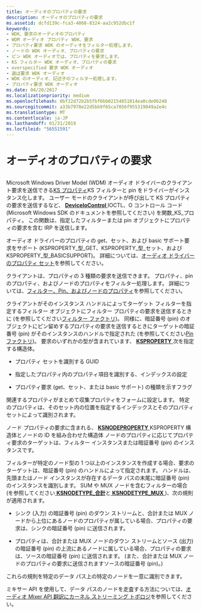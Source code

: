 ```yaml
---
title: オーディオのプロパティの要求
description: オーディオのプロパティの要求
ms.assetid: dcfd139c-fca3-4068-8324-aa2c952dbc1f
keywords:
- WDK、要求のオーディオのプロパティ
- WDM オーディオ プロパティ WDK、要求
- プロパティ要求 WDK のオーディオをフィルター処理します。
- ノードの WDK オーディオ、プロパティの要求
- ピン WDK オーディオでは、プロパティを要求します。
- KS フィルター WDK オーディオ、プロパティの要求
- overspecified 要求 WDK オーディオ
- 選ば要求 WDK オーディオ
- WDK のオーディオ、記述子のフィルター処理します。
- プロパティ要求 WDK オーディオ
ms.date: 04/20/2017
ms.localizationpriority: medium
ms.openlocfilehash: 0bf22d72b2b5fbf6bb02154851014ea0cde0b248
ms.sourcegitcommit: a33b7978e22d5bb9f65ca7056f955319049a2e4c
ms.translationtype: MT
ms.contentlocale: ja-JP
ms.lasthandoff: 01/31/2019
ms.locfileid: "56551591"
---
```

# <a name="audio-property-requests"></a>オーディオのプロパティの要求


## <span id="audio_property_requests"></span><span id="AUDIO_PROPERTY_REQUESTS"></span>


Microsoft Windows Driver Model (WDM) オーディオ ドライバーのクライアント要求を送信できる[KS プロパティ](https://msdn.microsoft.com/library/windows/hardware/ff567671)KS フィルターと pin をドライバーがインスタンス化します。 ユーザー モードのクライアントが呼び出して KS プロパティの要求を送信するなど、 [ **DeviceIoControl** ](https://msdn.microsoft.com/library/windows/desktop/aa363216) IOCTL、O コントロール コード (Microsoft Windows SDK のドキュメントを参照してください) を関数\_KS\_プロパティ。 この関数は、指定したフィルターまたは pin オブジェクトにプロパティの要求を含む IRP を送信します。

オーディオ ドライバーのプロパティの get、セット、および basic サポート要求をサポート (KSPROPERTY\_型\_GET、KSPROPERTY\_型\_セット、および KSPROPERTY\_型\_BASICSUPPORT)。 詳細については、[オーディオ ドライバーのプロパティ セット](https://msdn.microsoft.com/library/windows/hardware/ff536197)を参照してください。

クライアントは、プロパティの 3 種類の要求を送信できます。 プロパティ、pin のプロパティ、およびノードのプロパティをフィルター処理します。 詳細については、[フィルター、Pin、およびノードのプロパティ](filter--pin--and-node-properties.md)を参照してください。

クライアントがそのインスタンス ハンドルによってターゲット フィルターを指定するフィルター オブジェクトにフィルター プロパティの要求を送信するときに (を参照してください[フィルター ファクトリ](filter-factories.md))。 同様に、暗証番号 (pin) のオブジェクトにピン留めするプロパティの要求を送信するときにターゲットの暗証番号 (pin) がそのインスタンスのハンドルで指定された (を参照してください[Pin ファクトリ](pin-factories.md))。 要求のいずれかの型が含まれています、 [ **KSPROPERTY** ](https://msdn.microsoft.com/library/windows/hardware/ff564262)次を指定する構造体。

-   プロパティ セットを識別する GUID

-   指定したプロパティ内のプロパティ項目を識別する、インデックスの設定

-   プロパティ要求 (get、セット、または basic サポート) の種類を示すフラグ

関連するプロパティがまとめて収集プロパティをフォームに設定します。 特定のプロパティは、そのセット内の位置を指定するインデックスとそのプロパティ セットによって識別されます。

ノード プロパティの要求に含まれる、 [ **KSNODEPROPERTY** ](https://msdn.microsoft.com/library/windows/hardware/ff537143) KSPROPERTY 構造体とノードの ID を組み合わせた構造体 ノードのプロパティに応じてプロパティ要求のターゲットは、フィルター インスタンスまたは暗証番号 (pin) のインスタンスです。

フィルターが特定のノード型の 1 つ以上のインスタンスを作成する場合、要求のターゲットは、暗証番号 (pin) のハンドルによって指定されます。 ハンドルは、先頭またはノード インスタンスが存在するデータ パスの末尾に暗証番号 (pin) のインスタンスを識別します。 SUM や MUX ノードを含むフィルターの場合 (を参照してください[ **KSNODETYPE\_合計**](https://msdn.microsoft.com/library/windows/hardware/ff537196)と[ **KSNODETYPE\_MUX** ](https://msdn.microsoft.com/library/windows/hardware/ff537180))、次の規則が適用されます。

-   シンク (入力) の暗証番号 (pin) のダウン ストリームと、合計または MUX ノードから上位にあるノードのプロパティが属している場合、プロパティの要求は、シンクの暗証番号 (pin) に送信されます。

-   プロパティは、合計または MUX ノードのダウン ストリームとソース (出力) の暗証番号 (pin) の上流にあるノードに属している場合、プロパティの要求は、ソースの暗証番号 (pin) に送信されます。 (また、合計または MUX ノードのプロパティの要求に送信されますソースの暗証番号 (pin)。)

これらの規則を特定のデータ パス上の特定のノードを一意に識別できます。

ミキサー API を使用して、データ パスのノードを走査する方法については、[オーディオ Mixer API 翻訳にカーネル ストリーミング トポロジ](kernel-streaming-topology-to-audio-mixer-api-translation.md)を参照してください。

 

 




